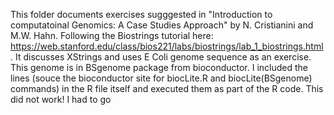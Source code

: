 This folder documents exercises sugggested in "Introduction to computatoinal Genomics: A Case Studies Approach" by N. Cristianini and
M.W. Hahn. 
Following the Biostrings tutorial here: https://web.stanford.edu/class/bios221/labs/biostrings/lab_1_biostrings.html . It discusses XStrings and uses E Coli genome sequence as an exercise. This genome is in BSgenome package from bioconductor. I included the lines (souce the bioconductor site for biocLite.R and biocLite(BSgenome) commands) in the R file itself and executed them as part of the R code. This did not work! I had to go 
